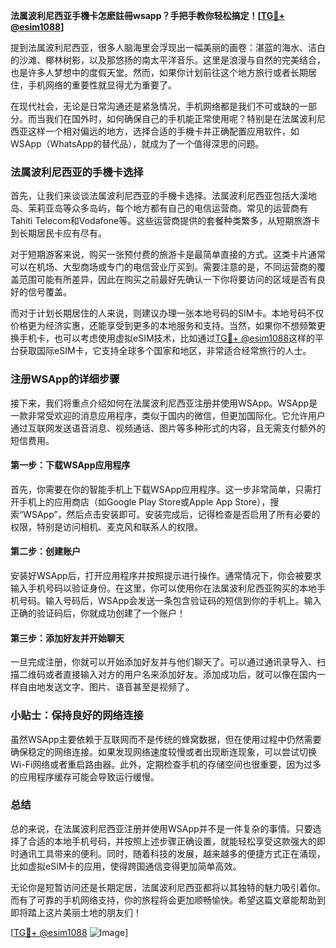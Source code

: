 **法属波利尼西亚手機卡怎麽註冊wsapp？手把手教你轻松搞定！[[TG💪+ @esim1088](https://t.me/s/esim1088)]**

提到法属波利尼西亚，很多人脑海里会浮现出一幅美丽的画卷：湛蓝的海水、洁白的沙滩、椰林树影，以及那悠扬的南太平洋音乐。这里是浪漫与自然的完美结合，也是许多人梦想中的度假天堂。然而，如果你计划前往这个地方旅行或者长期居住，手机网络的重要性就显得尤为重要了。

在现代社会，无论是日常沟通还是紧急情况，手机网络都是我们不可或缺的一部分。而当我们在国外时，如何确保自己的手机能正常使用呢？特别是在法属波利尼西亚这样一个相对偏远的地方，选择合适的手機卡并正确配置应用软件，如WSApp（WhatsApp的替代品），就成为了一个值得深思的问题。

### 法属波利尼西亚的手機卡选择

首先，让我们来谈谈法属波利尼西亚的手機卡选择。法属波利尼西亚包括大溪地岛、茉莉亚岛等众多岛屿，每个地方都有自己的电信运营商。常见的运营商有Tahiti Telecom和Vodafone等。这些运营商提供的套餐种类繁多，从短期旅游卡到长期居民卡应有尽有。

对于短期游客来说，购买一张预付费的旅游卡是最简单直接的方式。这类卡片通常可以在机场、大型商场或专门的电信营业厅买到。需要注意的是，不同运营商的覆盖范围可能有所差异，因此在购买之前最好先确认一下你将要访问的区域是否有良好的信号覆盖。

而对于计划长期居住的人来说，则建议办理一张本地号码的SIM卡。本地号码不仅价格更为经济实惠，还能享受到更多的本地服务和支持。当然，如果你不想频繁更换手机卡，也可以考虑使用虚拟eSIM技术，比如通过[TG💪+ @esim1088](https://t.me/s/esim1088)这样的平台获取国际eSIM卡，它支持全球多个国家和地区，非常适合经常旅行的人士。

### 注册WSApp的详细步骤

接下来，我们将重点介绍如何在法属波利尼西亚注册并使用WSApp。WSApp是一款非常受欢迎的消息应用程序，类似于国内的微信，但更加国际化。它允许用户通过互联网发送语音消息、视频通话、图片等多种形式的内容，且无需支付额外的短信费用。

#### 第一步：下载WSApp应用程序

首先，你需要在你的智能手机上下载WSApp应用程序。这一步非常简单，只需打开手机上的应用商店（如Google Play Store或Apple App Store），搜索“WSApp”，然后点击安装即可。安装完成后，记得检查是否启用了所有必要的权限，特别是访问相机、麦克风和联系人的权限。

#### 第二步：创建账户

安装好WSApp后，打开应用程序并按照提示进行操作。通常情况下，你会被要求输入手机号码以验证身份。在这里，你可以使用你在法属波利尼西亚购买的本地手机号码。输入号码后，WSApp会发送一条包含验证码的短信到你的手机上。输入正确的验证码后，你就成功创建了一个账户！

#### 第三步：添加好友并开始聊天

一旦完成注册，你就可以开始添加好友并与他们聊天了。可以通过通讯录导入、扫描二维码或者直接输入对方的用户名来添加好友。添加成功后，就可以像在国内一样自由地发送文字、图片、语音甚至是视频了。

### 小贴士：保持良好的网络连接

虽然WSApp主要依赖于互联网而不是传统的蜂窝数据，但在使用过程中仍然需要确保稳定的网络连接。如果发现网络速度较慢或者出现断连现象，可以尝试切换Wi-Fi网络或者重启路由器。此外，定期检查手机的存储空间也很重要，因为过多的应用程序缓存可能会导致运行缓慢。

### 总结

总的来说，在法属波利尼西亚注册并使用WSApp并不是一件复杂的事情。只要选择了合适的本地手机号码，并按照上述步骤正确设置，就能轻松享受这款强大的即时通讯工具带来的便利。同时，随着科技的发展，越来越多的便捷方式正在涌现，比如虚拟eSIM卡的应用，使得跨国通信变得更加简单高效。

无论你是短暂访问还是长期定居，法属波利尼西亚都将以其独特的魅力吸引着你。而有了可靠的手机网络支持，你的旅程将会更加顺畅愉快。希望这篇文章能帮助到即将踏上这片美丽土地的朋友们！

[[TG💪+ @esim1088](https://t.me/s/esim1088) ![Image](https://i.postimg.cc/4NQfJmqS/Snipaste-2025-05-13-00-14-12.png)]